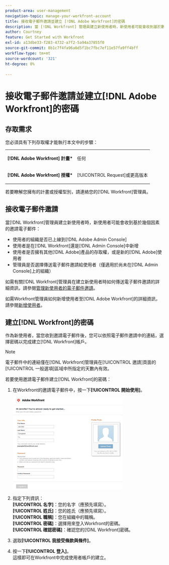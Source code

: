 ```yaml
---
product-area: user-management
navigation-topic: manage-your-workfront-account
title: 接收電子郵件邀請並建立 [!DNL Adobe Workfront]的密碼
description: 當 [!DNL Workfront] 管理員建立新使用者時，新使用者可能會收到基於數個因素的邀請電子郵件。
author: Courtney
feature: Get Started with Workfront
exl-id: a13dbe33-f283-4732-a7f2-5a94a37855f0
source-git-commit: 8b1c7f4fa96a6d5f1bc7fbc7ef11e57fa9ff4bff
workflow-type: tm+mt
source-wordcount: '321'
ht-degree: 0%

---
```


# 接收電子郵件邀請並建立[!DNL Adobe Workfront]的密碼

## 存取需求

您必須具有下列存取權才能執行本文中的步驟：

<table style="table-layout:auto"> 
 <col> 
 </col> 
 <col> 
 </col> 
 <tbody> 
  <tr> 
   <td role="rowheader"><strong>[!DNL Adobe Workfront] 計畫*</strong></td> 
   <td> <p>任何</p> </td> 
  </tr> 
  <tr> 
   <td role="rowheader"><strong>[!DNL Adobe Workfront] 授權*</strong></td> 
   <td> <p>[!UICONTROL Request]或更高版本</p> </td> 
  </tr> 
 </tbody> 
</table>

若要瞭解您擁有的計畫或授權型別，請連絡您的[!DNL Workfront]管理員。

## 接收電子郵件邀請

當[!DNL Workfront]管理員建立新使用者時，新使用者可能會收到基於幾個因素的邀請電子郵件：

* 使用者的組織是否已上線到[!DNL Adobe Admin Console]
* 使用者是在[!DNL Workfront]還是[!DNL Admin Console]中新增
* 使用者是否擁有其他[!DNL Adobe]產品的存取權，或是新的[!DNL Adobe]使用者
* 管理員是否選擇傳送電子郵件邀請給使用者（僅適用於尚未在[!DNL Admin Console]上的組織）

如需有關[!DNL Workfront]管理員在建立新使用者時如何傳送電子郵件邀請的詳細資訊，請參閱[管理新使用者的電子郵件邀請](../../../administration-and-setup/manage-workfront/emails/manage-email-invitations.md)。

如需Workfront管理員如何新增使用者至[!DNL Adobe Workfront]的詳細資訊，請參閱[新增使用者](../../../administration-and-setup/add-users/create-and-manage-users/add-users.md)。

## 建立[!DNL Workfront]的密碼

作為新使用者，當您收到邀請電子郵件後，您可以依照電子郵件邀請中的連結，選擇密碼以完成建立[!DNL Workfront]帳戶。

>[!NOTE]
>
>電子郵件中的連結僅在[!DNL Workfront]管理員在[!UICONTROL 邀請]頁面的[!UICONTROL 一般選項]區域中所指定的天數內有效。

若要使用邀請電子郵件建立[!DNL Workfront]的密碼：

1. 在Workfront的邀請電子郵件中，按一下&#x200B;**[!UICONTROL 開始使用]**。

   ![來自電子郵件邀請的新使用者畫面](assets/new-user-screen-from-invitation-adobe-350x292.png)

1. 指定下列資訊：\
   **[!UICONTROL 名字]**：您的名字（應預先填寫）。\
   **[!UICONTROL 姓氏]**：您的姓氏（應預先填寫）。\
   **[!UICONTROL 職稱]**：您在組織中的職稱。\
   **[!UICONTROL 密碼]**：選擇用來登入Workfront的密碼。\
   **[!UICONTROL 確認密碼]**：確認您的[!DNL Workfront]密碼。

1. 選取&#x200B;**[!UICONTROL 我接受條款與條件]**。
1. 按一下&#x200B;**[!UICONTROL 登入]**。\
   這樣即可在Workfront中完成使用者帳戶的建立。
